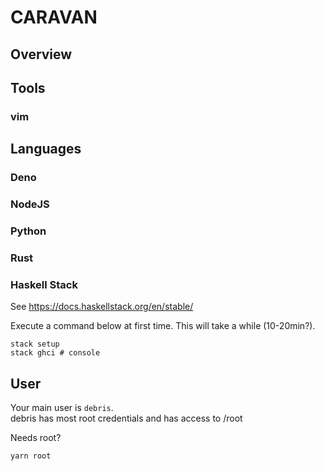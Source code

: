 # CARAVAN

<!-- @import "[TOC]" {cmd="toc" depthFrom=1 depthTo=6 orderedList=false} -->


## Overview




## Tools

### vim




## Languages

### Deno

### NodeJS

### Python

### Rust

### Haskell Stack

See https://docs.haskellstack.org/en/stable/

Execute a command below at first time. This will take a while (10-20min?).

```shell
stack setup
stack ghci # console
```


## User

Your main user is `debris`.  
debris has most root credentials and has access to /root


Needs root?

```
yarn root
```
